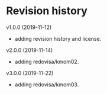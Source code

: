 Revision history
=================

v1.0.0  (2019-11-12)

* adding revision history and license.

v2.0.0  (2019-11-14)

* adding redovisa/kmom02.

v3.0.0  (2019-11-22)

* adding redovisa/kmom03.
